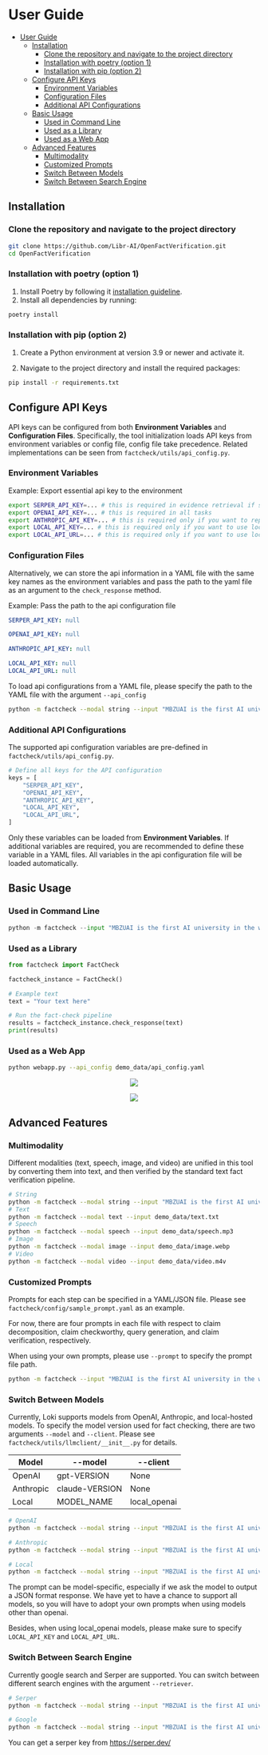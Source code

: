 # User Guide

- [User Guide](#user-guide)
  - [Installation](#installation)
    - [Clone the repository and navigate to the project directory](#clone-the-repository-and-navigate-to-the-project-directory)
    - [Installation with poetry (option 1)](#installation-with-poetry-option-1)
    - [Installation with pip (option 2)](#installation-with-pip-option-2)
  - [Configure API Keys](#configure-api-keys)
    - [Environment Variables](#environment-variables)
    - [Configuration Files](#configuration-files)
    - [Additional API Configurations](#additional-api-configurations)
  - [Basic Usage](#basic-usage)
    - [Used in Command Line](#used-in-command-line)
    - [Used as a Library](#used-as-a-library)
    - [Used as a Web App](#used-as-a-web-app)
  - [Advanced Features](#advanced-features)
    - [Multimodality](#multimodality)
    - [Customized Prompts](#customized-prompts)
    - [Switch Between Models](#switch-between-models)
    - [Switch Between Search Engine](#switch-between-search-engine)

## Installation

### Clone the repository and navigate to the project directory
```bash
git clone https://github.com/Libr-AI/OpenFactVerification.git
cd OpenFactVerification
```

### Installation with poetry (option 1)
1. Install Poetry by following it [installation guideline](https://python-poetry.org/docs/).
2. Install all dependencies by running:
```bash
poetry install
```

### Installation with pip (option 2)
1. Create a Python environment at version 3.9 or newer and activate it.

2. Navigate to the project directory and install the required packages:
```bash
pip install -r requirements.txt
```

## Configure API Keys

API keys can be configured from both **Environment Variables** and **Configuration Files**.
Specifically, the tool initialization loads API keys from environment variables or config file, config file take precedence. Related implementations can be seen from `factcheck/utils/api_config.py`.

### Environment Variables
Example: Export essential api key to the environment
```bash
export SERPER_API_KEY=... # this is required in evidence retrieval if serper being used
export OPENAI_API_KEY=... # this is required in all tasks
export ANTHROPIC_API_KEY=... # this is required only if you want to replace openai with anthropic
export LOCAL_API_KEY=... # this is required only if you want to use local LLM
export LOCAL_API_URL=... # this is required only if you want to use local LLM
```

### Configuration Files

Alternatively, we can store the api information in a YAML file with the same key names as the environment variables and pass the path to the yaml file as an argument to the `check_response` method.

Example: Pass the path to the api configuration file

```YAML
SERPER_API_KEY: null

OPENAI_API_KEY: null

ANTHROPIC_API_KEY: null

LOCAL_API_KEY: null
LOCAL_API_URL: null
```

To load api configurations from a YAML file, please specify the path to the YAML file with the argument `--api_config`

```bash
python -m factcheck --modal string --input "MBZUAI is the first AI university in the world" --api_config PATH_TO_CONFIG_FILE/api_config.yaml
```

### Additional API Configurations

The supported api configuration variables are pre-defined in `factcheck/utils/api_config.py`.
```python
# Define all keys for the API configuration
keys = [
    "SERPER_API_KEY",
    "OPENAI_API_KEY",
    "ANTHROPIC_API_KEY",
    "LOCAL_API_KEY",
    "LOCAL_API_URL",
]
```

Only these variables can be loaded from **Environment Variables**. If additional variables are required, you are recommended to define these variable in a YAML files. All variables in the api configuration file will be loaded automatically.

## Basic Usage

### Used in Command Line

```python
python -m factcheck --input "MBZUAI is the first AI university in the world"
```

### Used as a Library

```python
from factcheck import FactCheck

factcheck_instance = FactCheck()

# Example text
text = "Your text here"

# Run the fact-check pipeline
results = factcheck_instance.check_response(text)
print(results)
```
### Used as a Web App

```bash
python webapp.py --api_config demo_data/api_config.yaml
```

<p align="center"><img src="../fig/web_input.png"/></p>
<p align="center"><img src="../fig/web_result.png"/></p>

## Advanced Features

### Multimodality

Different modalities (text, speech, image, and video) are unified in this tool by converting them into text, and then verified by the standard text fact verification pipeline.

```bash
# String
python -m factcheck --modal string --input "MBZUAI is the first AI university in the world"
# Text
python -m factcheck --modal text --input demo_data/text.txt
# Speech
python -m factcheck --modal speech --input demo_data/speech.mp3
# Image
python -m factcheck --modal image --input demo_data/image.webp
# Video
python -m factcheck --modal video --input demo_data/video.m4v
```

### Customized Prompts
Prompts for each step can be specified in a YAML/JSON file. Please see `factcheck/config/sample_prompt.yaml` as an example.

For now, there are four prompts in each file with respect to claim decomposition, claim checkworthy, query generation, and claim verification, respectively.

When using your own prompts, please use `--prompt` to specify the prompt file path.


```bash
python -m factcheck --input "MBZUAI is the first AI university in the world" --prompt PATH_TO_PROMPT/sample_prompt.yaml
```


### Switch Between Models

Currently, Loki supports models from OpenAI, Anthropic, and local-hosted models. To specify the model version used for fact checking, there are two arguments `--model` and `--client`.
Please see `factcheck/utils/llmclient/__init__.py` for details.

| Model     | --model        | --client     |
|-----------|----------------|--------------|
| OpenAI    | gpt-VERSION    | None         |
| Anthropic | claude-VERSION | None         |
| Local     | MODEL_NAME     | local_openai |


```bash
# OpenAI
python -m factcheck --modal string --input "MBZUAI is the first AI university in the world" --model gpt-4-turbo

# Anthropic
python -m factcheck --modal string --input "MBZUAI is the first AI university in the world" --model claude-3-opus-20240229

# Local
python -m factcheck --modal string --input "MBZUAI is the first AI university in the world"  --client local_openai --model wizardlm2
```

The prompt can be model-specific, especially if we ask the model to output a JSON format response. We have yet to have a chance to support all models, so you will have to adopt your own prompts when using models other than openai.

Besides, when using local_openai models, please make sure to specify `LOCAL_API_KEY` and `LOCAL_API_URL`.

### Switch Between Search Engine
Currently google search and Serper are supported. You can switch between different search engines with the argument `--retriever`.


```bash
# Serper
python -m factcheck --modal string --input "MBZUAI is the first AI university in the world"  --retriever serper

# Google
python -m factcheck --modal string --input "MBZUAI is the first AI university in the world"  --retriever google
```

You can get a serper key from https://serper.dev/
